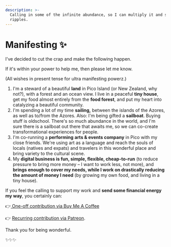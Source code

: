 ```yaml
---
description: >-
  Calling in some of the infinite abundance, so I can multiply it and send
  ripples.
---
```


# Manifesting ✨

I've decided to cut the crap and make the following happen.   
  
If it's within your power to help me, then please let me know.

\(All wishes in present tense for ultra manifesting powerz.\)

1. I'm a steward of a beautiful **land** in Pico Island \(or New Zealand, why not?\), with a forest and an ocean view. I live in a peaceful **tiny house**, get my food almost entirely from the **food forest**, and put my heart into catalyzing a beautiful community.
2. I'm spending a lot of my time **sailing,** between the islands of the Azores, as well as to/from the Azores. Also: I'm being gifted a **sailboat**. Buying stuff is oldschool. There's so much abundance in the world, and I'm sure there is a sailboat out there that awaits me, so we can co-create transformational experiences for people.
3. I'm co-running a **performing** **arts & events company** in Pico with my close friends. We're using art as a language and reach the souls of locals \(natives and expats\) and travelers in this wonderful place and bring variety to the cultural scene.
4. My **digital business is fun, simple, flexible, cheap-to-run** \(to reduce pressure to bring more money – I want to work less, not more\), and **brings enough to cover my needs, while I work on drastically reducing the amount of money I need** \(by growing my own food, and living in a tiny house\).

If you feel the calling to support my work and **send some financial energy my way**, you certainly can:

👉[ One-off contribution via Buy Me A Coffee](https://www.buymeacoffee.com/michalkorzonek)

👉 [Recurring contribution via Patreon](https://www.patreon.com/michalandsilvia).

Thank you for being wonderful.

✨✨✨

